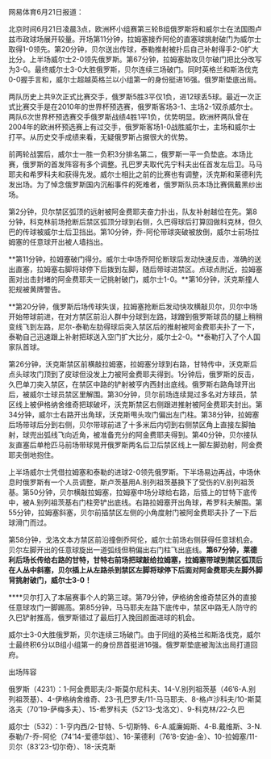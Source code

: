 网易体育6月21日报道：

北京时间6月21日凌晨3点，欧洲杯小组赛第三轮B组俄罗斯将和威尔士在法国图卢兹市政球场展开较量。开场第11分钟，拉姆塞接乔阿伦的直塞球挑射破门为威尔士取得1-0领先。第20分钟，贝尔送出传球，泰勒推射被扑后自己补射得手2-0扩大比分。上半场威尔士2-0领先俄罗斯。第67分钟，拉姆塞助攻贝尔破门把比分改写为3-0。最终威尔士3-0大胜俄罗斯，贝尔连续三场破门。同时英格兰和斯洛伐克0-0握手言和，威尔士超越英格兰以小组第一的身份挺进16强。俄罗斯垫底出局。

两队历史上共9次正式比赛交手，俄罗斯5胜3平仅1负，进12球丢5球。最近一次正式比赛交手是在2010年的世界杯预选赛，俄罗斯客场3-1、主场2-1双杀威尔士。两队6次世界杯预选赛交手俄罗斯战绩4胜1平1负，优势明显。欧洲杯两队曾在2004年的欧洲杯预选赛上有过交手，俄罗斯客场1-0战胜威尔士，主场和威尔士打平。从历史交手成绩来看，无疑俄罗斯占据很大的优势。

前两轮战罢后，威尔士一胜一负积3分排名第二，俄罗斯一平一负垫底。本场比赛，俄罗斯的首发阵容有多个调整。孔巴罗夫取代先宁科夫出任首发左后卫。马马耶夫和希罗科夫和获得先发。威尔士相比之前的比赛也有调整，沃克斯和莱德利先发出场。为了悼念俄罗斯国内沉船事件的死难者，俄罗斯队员本场比赛佩戴黑纱出场。

第2分钟，贝尔禁区弧顶的远射被阿金费耶夫奋力扑出，队友补射越位在先。第8分钟，科克林前场抢断后禁区弧顶分球到右侧，久巴得球后打算回做科克林，但久巴的传球被威尔士后卫挡出。第10分钟，乔-阿伦带球突破被放倒，威尔士前场拉姆塞的任意球开出被人墙挡出。

**第11分钟，拉姆塞破门得分。威尔士中场乔阿伦断球后发动快速反击，准确的送出直塞，拉姆塞右脚将球停下后拨到左脚，随后带球进禁区。点球点附近，拉姆塞面对出击封堵的阿金费耶夫一记挑射破门，威尔士1-0。**第16分钟，沃克斯撞人犯规被黄牌警告。

**第20分钟，俄罗斯后场传球失误，拉姆塞抢断后发动快攻横敲贝尔，贝尔中场开始带球前进，在对方禁区前沿人群中分球到左路，球蹭到俄罗斯球员的腿上稍稍变线飞到左路，尼尔-泰勒左肋得球后突入禁区后的推射被阿金费耶夫扑了一下，泰勒自己迅速跟上补射把球送入空门扩大比分，威尔士2-0。**泰勒打入了个人国家队首球。

第26分钟，沃克斯禁区前横敲拉姆塞，拉姆塞分球到右路，甘特传中，沃克斯后点头球攻门顶到了皮球但没发上力被阿金费耶夫得到。1分钟后，俄罗斯的反击，久巴单刀突入禁区，在禁区中路的铲射被亨内西封出底线。俄罗斯右路角球开出后，被威尔士球员禁区里解围。第30分钟，贝尔前场连续晃过多名对方球员，禁区线上被伊格纳舍维奇把球破坏，沃克斯禁区右侧跟进推射被阿金费耶夫封出。第34分钟，威尔士右路开出角球，沃克斯甩头攻门偏出左门柱。第38分钟，拉姆塞后场带球后分到右侧，贝尔带球前进了十多米后内切到右侧禁区角上直接左脚抽射，球兜出弧线飞向近角，被准备充分的阿金费耶夫得到。第40分钟，贝尔接队友直塞后单枪匹马前场带球晃开俄罗斯两名后卫后禁区线上一脚左脚劲射，阿金费耶夫倒地抱住。

上半场威尔士凭借拉姆塞和泰勒的进球2-0领先俄罗斯。下半场易边再战，中场休息时俄罗斯有一个人员调整，斯卢茨基用A.别列祖茨基换下了受伤的V.别列祖茨基。第50分钟，贝尔横敲拉姆塞，拉姆塞中场分球给右路，后插上的甘特下底传中，被A.别列祖茨基右门柱旁铲出底线。右路拉姆塞开出角球，希罗科夫解围。第55分钟，拉姆塞斜塞，贝尔前插禁区左侧的小角度射门被阿金费耶夫扑了一下后球滑门而过。

第58分钟，戈洛文本方禁区前沿撞倒乔阿伦，威尔士前场右侧获得任意球机会。贝尔左脚开出的任意球旋出一道弧线但稍偏出右门柱飞出底线。**第67分钟，莱德利后场长传给右路的甘特，甘特右前场把球敲给拉姆塞，拉姆塞带球到禁区弧顶后在人丛中斜塞，贝尔插上从左路杀到禁区左脚将球停下后面对阿金费耶夫左脚外脚背挑射破门，威尔士3-0！**

****贝尔打入了本届赛事个人的第三球。第79分钟，伊格纳舍维奇禁区外的直接任意球攻门一脚踢高。第85分钟，马马耶夫左路下底传中，禁区中路无人防守的久巴铲射推高，俄罗斯错过了最后打入挽回颜面进球的机会。

威尔士3-0大胜俄罗斯，贝尔连续三场破门。由于同组的英格兰和斯洛伐克，威尔士最终积6分以B组小组第一的身份昂首挺进16强。俄罗斯垫底被淘汰出局打道回府。

出场阵容

俄罗斯（4231）：1-阿金费耶夫/3-斯莫尔尼科夫、14-V.别列祖茨基（46’6-A.别列祖茨基）、4-伊格纳舍维奇、23-孔巴罗夫/11-马马耶夫、8-格卢沙科夫/10-斯莫洛夫（70’19-萨梅多夫）、15-希罗科夫（52’13-戈洛文）、9-科克林/22-久巴

威尔士（532）：1-亨内西/2-甘特、5-切斯特、6-A.威廉姆斯、4-B.戴维斯、3-N.泰勒/7-乔-阿伦（74’14-爱德华兹）、16-莱德利（76’8-安迪-金）、10-拉姆塞/11-贝尔（83’23-切尔奇）、18-沃克斯

